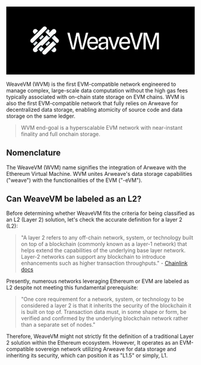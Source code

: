 ![img](./profile/bg.png)

WeaveVM (WVM) is the first EVM-compatible network engineered to manage complex, large-scale data computation without the high gas fees typically associated with on-chain state storage on EVM chains. WVM is also the first EVM-compatible network that fully relies on Arweave for decentralized data storage, enabling atomicity of source code and data storage on the same ledger. 

> WVM end-goal is a hyperscalable EVM network with near-instant finality and full onchain storage.

## Nomenclature
The WeaveVM (WVM)  name signifies the integration of Arweave with the Ethereum Virtual Machine. WVM unites Arweave's data storage capabilities ("weave") with the functionalities of the EVM ("-eVM").

## Can WeaveVM be labeled as an L2?
Before determining whether WeaveVM fits the criteria for being classified as an L2 (Layer 2) solution, let's check the accurate definition for a layer 2 (L2):

> "A layer 2 refers to any off-chain network, system, or technology built on top of a blockchain (commonly known as a layer-1 network) that helps extend the capabilities of the underlying base layer network. Layer-2 networks can support any blockchain to introduce enhancements such as higher transaction throughputs." - [Chainlink docs](https://chain.link/education-hub/what-is-layer-2)

Presently, numerous networks leveraging Ethereum or EVM are labeled as L2 despite not meeting this fundamental prerequisite:
> "One core requirement for a network, system, or technology to be considered a layer 2 is that it inherits the security of the blockchain it is built on top of. Transaction data must, in some shape or form, be verified and confirmed by the underlying blockchain network rather than a separate set of nodes."

Therefore, WeaveVM might not strictly fit the definition of a traditional Layer 2 solution within the Ethereum ecosystem. However, It operates as an EVM-compatible sovereign network utilizing Arweave for data storage and inheriting its security, which can position it as "L1.5" or simply, L1.
